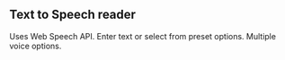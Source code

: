 ## Text to Speech reader

Uses Web Speech API. 
Enter text or select from preset options.
Multiple voice options.
